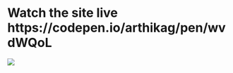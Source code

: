 <h1>Watch the site live<br>
https://codepen.io/arthikag/pen/wvdWQoL</h1>
<img size=50% src="https://i.pinimg.com/originals/5e/e4/4d/5ee44daed95a11400250d1aefc75f5d6.gif">
